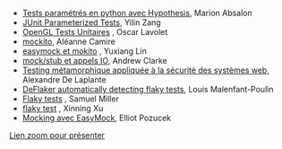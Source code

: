* [Tests paramétrés en python avec Hypothesis](https://github.com/umontreal-diro/IFT3913/tree/main/presentations/Semaine5/MarionAbsalon), Marion Absalon
* [JUnit Parameterized Tests](https://github.com/umontreal-diro/IFT3913/tree/main/presentations/Semaine5/Yilin%20Zang), Yilin Zang
* [OpenGL Tests Unitaires](https://github.com/umontreal-diro/IFT3913/tree/main/presentations/Semaine5/Oscar_Lavolet) , Oscar Lavolet
* [mockito](https://github.com/umontreal-diro/IFT3913/tree/main/presentations/Semaine5/AleanneCamire), Aléanne Camire
* [easymock et mokito](https://github.com/umontreal-diro/IFT3913/tree/main/presentations/Semaine5/Yuxiang%20Lin) , Yuxiang Lin
* [mock/stub et appels IO](https://github.com/umontreal-diro/IFT3913/tree/main/presentations/Semaine5/AndrewClarke), Andrew Clarke
* [Testing métamorphique appliquée à la sécurité des systèmes web](https://github.com/umontreal-diro/IFT3913/tree/main/presentations/Semaine5/Alexandre%20De%20Laplante), Alexandre De Laplante
* [DeFlaker automatically detecting flaky tests](https://github.com/umontreal-diro/IFT3913/tree/main/presentations/Semaine5/LouisMalenfant-Poulin), Louis Malenfant-Poulin
* [Flaky tests]() , Samuel Miller
* [flaky test](https://github.com/umontreal-diro/IFT3913/tree/main/presentations/Semaine5/XinningXu) , Xinning Xu
* [Mocking avec EasyMock](https://github.com/umontreal-diro/IFT3913/tree/main/presentations/Semaine5/ElliotPozucek), Elliot Pozucek



[Lien zoom pour présenter](https://umontreal.zoom.us/j/83712371251?pwd=ZBeeAS85OEQOZvdf4df1f3qZaNAMUs.1) 
